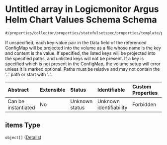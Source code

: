 # Untitled array in Logicmonitor Argus Helm Chart Values Schema Schema

```txt
#/properties/collector/properties/statefulsetspec/properties/template/properties/spec/properties/volumes/items/properties/items#/properties/collector/properties/statefulsetSpec/properties/template/properties/spec/properties/volumes/items/properties/configMap/properties/items
```

If unspecified, each key-value pair in the Data field of the referenced ConfigMap will be projected into the volume as a file whose name is the key and content is the value. If specified, the listed keys will be projected into the specified paths, and unlisted keys will not be present. If a key is specified which is not present in the ConfigMap, the volume setup will error unless it is marked optional. Paths must be relative and may not contain the '..' path or start with '..'.

| Abstract            | Extensible | Status         | Identifiable            | Custom Properties | Additional Properties | Access Restrictions | Defined In                                                        |
| :------------------ | :--------- | :------------- | :---------------------- | :---------------- | :-------------------- | :------------------ | :---------------------------------------------------------------- |
| Can be instantiated | No         | Unknown status | Unknown identifiability | Forbidden         | Allowed               | none                | [values.schema.json\*](values.schema.json "open original schema") |

## items Type

`object[]` ([Details](values-properties-the-collector-schema-properties-statefulsetspec-properties-template-properties-spec-properties-volumes-items-properties-configmap-properties-items-items.md))
